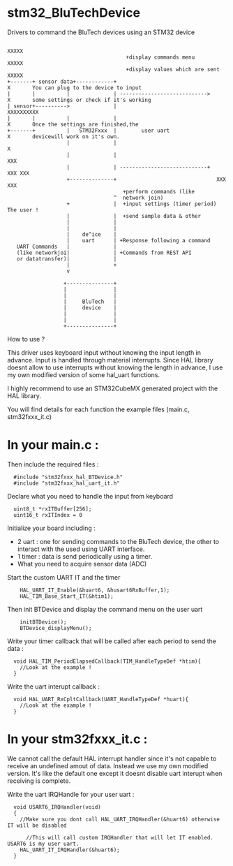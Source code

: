 # stm32_BluTechDevice
Drivers to command the BluTech devices using an STM32 device


                                                                          XXXXX
                                          +display commands menu          XXXXX
                                          +display values which are sent  XXXXX
    +-------+ sensor data+------------+                                     X       You can plug to the device to input
    |       |          |              | ---------------------------->       X       some settings or check if it's working
    | sensor+---------->              |                                 XXXXXXXXXX
    |       |          |              |                                     X       Once the settings are finished,the
    +-------+          |   STM32Fxxx  |        user uart                    X       devicewill work on it's own.
                       |              |                                     X
                       |              |                                    XXX
                       |              | ----------------------------+    XXX XXX
                       +--------------+                                XXX     XXX
                                         +perform commands (like
                                      ^  network join)
                       +              |  +input settings (timer period) The user !
                       |              |  +send sample data & other
                       |              |
                       |              |
                       |    de^ice    |
                       |    uart      | +Response following a command
       UART Commands   |              |
       (like networkjoi|              | +Commands from REST API
       or datatransfer)|              |
                       |              +
                       v

                      +---------------+
                      |               |
                      |               |
                      |     BluTech   |
                      |     device    |
                      |               |
                      |               |
                      +---------------+


How to use ? 

This driver uses keyboard input without knowing the input length in advance. Input is handled through material interrupts. Since HAL library doesnt allow to use interrupts without knowing the length in advance, I use my own modified version of some hal_uart functions.

I highly recommend to use an STM32CubeMX generated project with the HAL library.

You will find details for each function the example files (main.c, stm32fxxx_it.c)


# In your main.c : 


  
Then include the required files : 

      #include "stm32fxxx_hal_BTDevice.h" 
      #include "stm32fxxx_hal_uart_it.h"


Declare what you need to handle the input from keyboard

      uint8_t *rxITBuffer[256];
      uint16_t rxITIndex = 0

Initialize your board including : 
  - 2 uart : one for sending commands to the BluTech device, the other to interact with the used using UART interface.
  - 1 timer : data is send periodically using a timer. 
  - What you need to acquire sensor data (ADC)

Start the custom UART IT and the timer

      	HAL_UART_IT_Enable(&huart6, &husart6RxBuffer,1);
      	HAL_TIM_Base_Start_IT(&htim1);


Then init BTDevice and display the command menu on the user uart
    
        initBTDevice();
    	BTDevice_displayMenu();


Write your timer callback that will be called after each period to send the data : 

      void HAL_TIM_PeriodElapsedCallback(TIM_HandleTypeDef *htim){
        //Look at the example ! 
      }


Write the uart interupt callback : 

      void HAL_UART_RxCpltCallback(UART_HandleTypeDef *huart){
        //Look at the example ! 
      }



# In your stm32fxxx_it.c : 

We cannot call the default HAL interrupt handler since it's not capable to receive an undefined amout of data. Instead we use my own modified version. It's like the default one except it doesnt disable uart interupt when receiving is complete.


Write the uart IRQHandle for your user uart : 

      void USART6_IRQHandler(void)
      {
        //Make sure you dont call HAL_UART_IRQHandler(&huart6) otherwise IT will be disabled
      
          //This will call custom IRQHandler that will let IT enabled. USART6 is my user uart.
      	HAL_UART_IT_IRQHandler(&huart6);
      }

